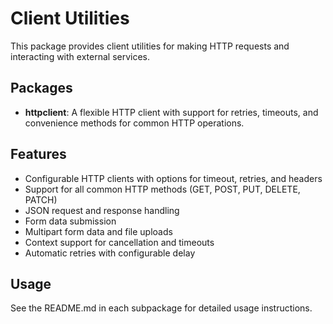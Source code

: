 # Client Utilities

This package provides client utilities for making HTTP requests and interacting with external services.

## Packages

- **httpclient**: A flexible HTTP client with support for retries, timeouts, and convenience methods for common HTTP operations.

## Features

- Configurable HTTP clients with options for timeout, retries, and headers
- Support for all common HTTP methods (GET, POST, PUT, DELETE, PATCH)
- JSON request and response handling
- Form data submission
- Multipart form data and file uploads
- Context support for cancellation and timeouts
- Automatic retries with configurable delay

## Usage

See the README.md in each subpackage for detailed usage instructions. 